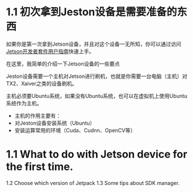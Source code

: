 # 1.1 初次拿到Jeston设备是需要准备的东西

如果你是第一次拿到Jetson设备，并且对这个设备一无所知，你可以通过访问[Jetson开发者套件用户指南](https://developer.nvidia.com/zh-cn/embedded/downloads#?search=Developer%20Kit%20User%20Guide)快速上手。

在这里，我简单的介绍一下Jetson设备的一些要点

Jeston设备需要一个主机对Jetson进行刷机，也就是你需要一台电脑（主机）对TX2、Xaiver之类的设备刷机。

主机必须要Ubuntu系统，如果没有Ubuntu系统，也可以在虚拟机上使用Ubuntu系统作为主机。

- 主机的作用主要有：
- 对Jeston设备安装系统（Ubuntu）
- 安装运算常用的环境（Cuda、Cudnn、OpenCV等）
  
# 1.1 What to do with Jetson device for the first time.


1.2 Choose which version of Jetpack
1.3 Some tips about SDK manager.
